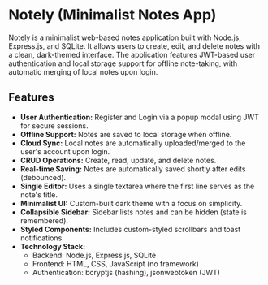 # Notely (Minimalist Notes App)

Notely is a minimalist web-based notes application built with Node.js, Express.js, and SQLite. It allows users to create, edit, and delete notes with a clean, dark-themed interface. The application features JWT-based user authentication and local storage support for offline note-taking, with automatic merging of local notes upon login.

## Features

- **User Authentication:** Register and Login via a popup modal using JWT for secure sessions.
- **Offline Support:** Notes are saved to local storage when offline.
- **Cloud Sync:** Local notes are automatically uploaded/merged to the user's account upon login.
- **CRUD Operations:** Create, read, update, and delete notes.
- **Real-time Saving:** Notes are automatically saved shortly after edits (debounced).
- **Single Editor:** Uses a single textarea where the first line serves as the note's title.
- **Minimalist UI:** Custom-built dark theme with a focus on simplicity.
- **Collapsible Sidebar:** Sidebar lists notes and can be hidden (state is remembered).
- **Styled Components:** Includes custom-styled scrollbars and toast notifications.
- **Technology Stack:**
    - Backend: Node.js, Express.js, SQLite
    - Frontend: HTML, CSS, JavaScript (no framework)
    - Authentication: bcryptjs (hashing), jsonwebtoken (JWT)

